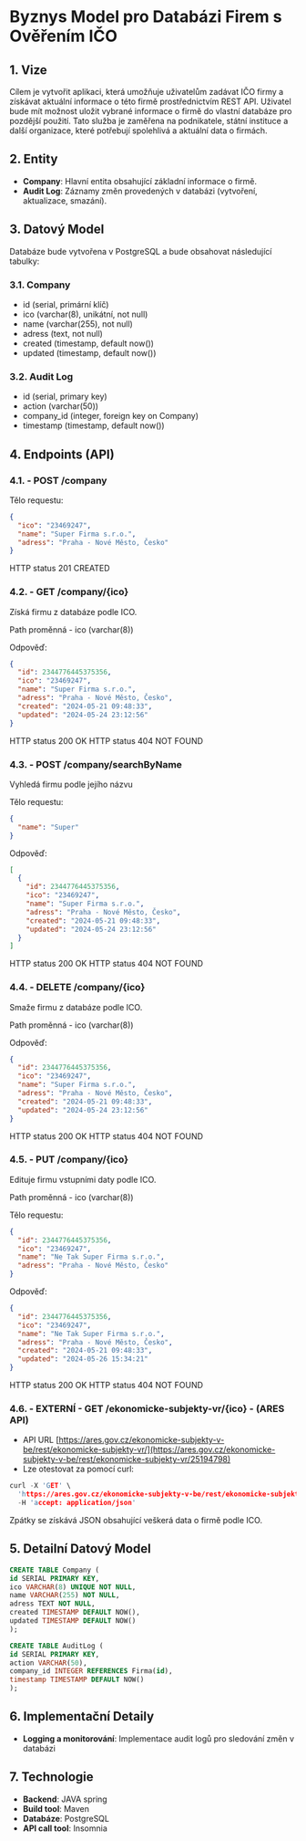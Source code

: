 # Byznys Model pro Databázi Firem s Ověřením IČO

## 1. Vize

Cílem je vytvořit aplikaci, která umožňuje uživatelům zadávat IČO firmy a získávat aktuální informace o této firmě prostřednictvím REST API. Uživatel bude mít možnost uložit vybrané informace o firmě do vlastní databáze pro pozdější použití. Tato služba je zaměřena na podnikatele, státní instituce a další organizace, které potřebují spolehlivá a aktuální data o firmách.

## 2. Entity

- **Company**: Hlavní entita obsahující základní informace o firmě.
- **Audit Log**: Záznamy změn provedených v databázi (vytvoření, aktualizace, smazání).

## 3. Datový Model

Databáze bude vytvořena v PostgreSQL a bude obsahovat následující tabulky:

### 3.1. Company

- id (serial, primární klíč)
- ico (varchar(8), unikátní, not null)
- name (varchar(255), not null)
- adress (text, not null)
- created (timestamp, default now())
- updated (timestamp, default now())

### 3.2. Audit Log

- id (serial, primary key)
- action (varchar(50))
- company_id (integer, foreign key on Company)
- timestamp (timestamp, default now())

## 4. Endpoints (API)

### 4.1. - POST /company

Tělo requestu:

```json
{
  "ico": "23469247",
  "name": "Super Firma s.r.o.",
  "adress": "Praha - Nové Město, Česko"
}
```

HTTP status 201 CREATED

### 4.2. - GET /company/{ico}

Získá firmu z databáze podle ICO.

Path proměnná - ico (varchar(8))

Odpověď:

```json
{
  "id": 2344776445375356,
  "ico": "23469247",
  "name": "Super Firma s.r.o.",
  "adress": "Praha - Nové Město, Česko",
  "created": "2024-05-21 09:48:33",
  "updated": "2024-05-24 23:12:56"
}
```

HTTP status 200 OK
HTTP status 404 NOT FOUND

### 4.3. - POST /company/searchByName

Vyhledá firmu podle jejího názvu

Tělo requestu:

```json
{
  "name": "Super"
}
```

Odpověď:

```json
[
  {
    "id": 2344776445375356,
    "ico": "23469247",
    "name": "Super Firma s.r.o.",
    "adress": "Praha - Nové Město, Česko",
    "created": "2024-05-21 09:48:33",
    "updated": "2024-05-24 23:12:56"
  }
]
```

HTTP status 200 OK
HTTP status 404 NOT FOUND

### 4.4. - DELETE /company/{ico}

Smaže firmu z databáze podle ICO.

Path proměnná - ico (varchar(8))

Odpověď:

```json
{
  "id": 2344776445375356,
  "ico": "23469247",
  "name": "Super Firma s.r.o.",
  "adress": "Praha - Nové Město, Česko",
  "created": "2024-05-21 09:48:33",
  "updated": "2024-05-24 23:12:56"
}
```

HTTP status 200 OK
HTTP status 404 NOT FOUND

### 4.5. - PUT /company/{ico}

Edituje firmu vstupními daty podle ICO.

Path proměnná - ico (varchar(8))

Tělo requestu:

```json
{
  "id": 2344776445375356,
  "ico": "23469247",
  "name": "Ne Tak Super Firma s.r.o.",
  "adress": "Praha - Nové Město, Česko"
}
```

Odpověď:

```json
{
  "id": 2344776445375356,
  "ico": "23469247",
  "name": "Ne Tak Super Firma s.r.o.",
  "adress": "Praha - Nové Město, Česko",
  "created": "2024-05-21 09:48:33",
  "updated": "2024-05-26 15:34:21"
}
```

HTTP status 200 OK
HTTP status 404 NOT FOUND

### 4.6. - EXTERNÍ - GET /ekonomicke-subjekty-vr/{ico} - (ARES API)

- API URL [https://ares.gov.cz/ekonomicke-subjekty-v-be/rest/ekonomicke-subjekty-vr/](https://ares.gov.cz/ekonomicke-subjekty-v-be/rest/ekonomicke-subjekty-vr/25194798)
- Lze otestovat za pomocí curl:

```c
curl -X 'GET' \
  'https://ares.gov.cz/ekonomicke-subjekty-v-be/rest/ekonomicke-subjekty-vr/25194798' \
  -H 'accept: application/json'
```

Zpátky se získává JSON obsahující veškerá data o firmě podle ICO.

## 5. Detailní Datový Model

```sql
CREATE TABLE Company (
id SERIAL PRIMARY KEY,
ico VARCHAR(8) UNIQUE NOT NULL,
name VARCHAR(255) NOT NULL,
adress TEXT NOT NULL,
created TIMESTAMP DEFAULT NOW(),
updated TIMESTAMP DEFAULT NOW()
);

CREATE TABLE AuditLog (
id SERIAL PRIMARY KEY,
action VARCHAR(50),
company_id INTEGER REFERENCES Firma(id),
timestamp TIMESTAMP DEFAULT NOW()
);
```

## 6. Implementační Detaily

- **Logging a monitorování**: Implementace audit logů pro sledování změn v databázi

## 7. Technologie

- **Backend**: JAVA spring
- **Build tool**: Maven
- **Databáze**: PostgreSQL
- **API call tool**: Insomnia

